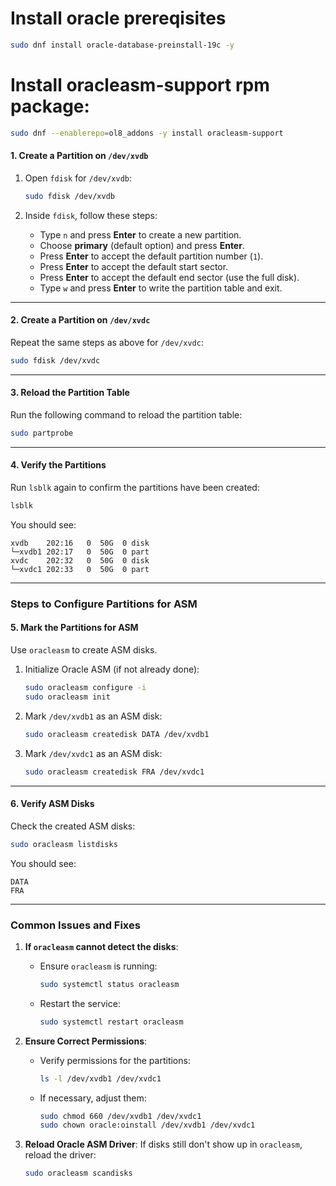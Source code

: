 # Install oracle prereqisites  
 ```bash
 sudo dnf install oracle-database-preinstall-19c -y 
 ```
# Install oracleasm-support rpm package:
 ```bash
 sudo dnf --enablerepo=ol8_addons -y install oracleasm-support
 ```

#### **1. Create a Partition on `/dev/xvdb`**

1. Open `fdisk` for `/dev/xvdb`:
   ```bash
   sudo fdisk /dev/xvdb
   ```

2. Inside `fdisk`, follow these steps:
   - Type `n` and press **Enter** to create a new partition.
   - Choose **primary** (default option) and press **Enter**.
   - Press **Enter** to accept the default partition number (`1`).
   - Press **Enter** to accept the default start sector.
   - Press **Enter** to accept the default end sector (use the full disk).
   - Type `w` and press **Enter** to write the partition table and exit.

---

#### **2. Create a Partition on `/dev/xvdc`**

Repeat the same steps as above for `/dev/xvdc`:
```bash
sudo fdisk /dev/xvdc
```

---

#### **3. Reload the Partition Table**

Run the following command to reload the partition table:
```bash
sudo partprobe
```

---

#### **4. Verify the Partitions**

Run `lsblk` again to confirm the partitions have been created:
```bash
lsblk
```

You should see:
```plaintext
xvdb    202:16   0  50G  0 disk
└─xvdb1 202:17   0  50G  0 part
xvdc    202:32   0  50G  0 disk
└─xvdc1 202:33   0  50G  0 part
```

---

### **Steps to Configure Partitions for ASM**

#### **5. Mark the Partitions for ASM**
Use `oracleasm` to create ASM disks.

1. Initialize Oracle ASM (if not already done):
   ```bash
   sudo oracleasm configure -i
   sudo oracleasm init
   ```

2. Mark `/dev/xvdb1` as an ASM disk:
   ```bash
   sudo oracleasm createdisk DATA /dev/xvdb1
   ```

3. Mark `/dev/xvdc1` as an ASM disk:
   ```bash
   sudo oracleasm createdisk FRA /dev/xvdc1
   ```

---

#### **6. Verify ASM Disks**

Check the created ASM disks:
```bash
sudo oracleasm listdisks
```

You should see:
```plaintext
DATA
FRA
```

---

### **Common Issues and Fixes**

1. **If `oracleasm` cannot detect the disks**:
   - Ensure `oracleasm` is running:
     ```bash
     sudo systemctl status oracleasm
     ```
   - Restart the service:
     ```bash
     sudo systemctl restart oracleasm
     ```

2. **Ensure Correct Permissions**:
   - Verify permissions for the partitions:
     ```bash
     ls -l /dev/xvdb1 /dev/xvdc1
     ```
   - If necessary, adjust them:
     ```bash
     sudo chmod 660 /dev/xvdb1 /dev/xvdc1
     sudo chown oracle:oinstall /dev/xvdb1 /dev/xvdc1
     ```

3. **Reload Oracle ASM Driver**:
   If disks still don't show up in `oracleasm`, reload the driver:
   ```bash
   sudo oracleasm scandisks
   ```

